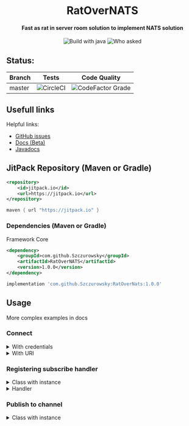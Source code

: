 <div align="center">
<h1>RatOverNATS</h1>
<h4>Fast as rat in server room solution to implement NATS solution</h4>
<img src="https://forthebadge.com/images/badges/made-with-java.svg" alt="Build with java">
<img src="https://forthebadge.com/images/badges/you-didnt-ask-for-this.svg" alt="Who asked">
</div>

## Status:

| Branch  | Tests                                                                                             | Code Quality |
|--------|---------------------------------------------------------------------------------------------------|--------------|
| master  | ![CircleCI](https://img.shields.io/circleci/build/github/Szczurowsky/RatOverNATS/master?style=for-the-badge) | ![CodeFactor Grade](https://img.shields.io/codefactor/grade/github/Szczurowsky/RatOverNATS/master?style=for-the-badge) |

## Usefull links
Helpful links:
- [GitHub issues](https://github.com/Szczurowsky/RatOverNATS/issues)
- [Docs (Beta)](https://docs.szczurowsky.pl/v/ratovernats-wiki/)
- [Javadocs](https://szczurowsky.github.io/RatOverNATS/)

## JitPack Repository (Maven or Gradle) ️
```xml
<repository>
    <id>jitpack.io</id>
    <url>https://jitpack.io</url>
</repository>
```
```groovy
maven { url "https://jitpack.io" }
```

### Dependencies (Maven or Gradle)
Framework Core
```xml
<dependency>
    <groupId>com.github.Szczurowsky</groupId>
    <artifactId>RatOverNATS</artifactId>
    <version>1.0.0</version>
</dependency>
```
```groovy
implementation 'com.github.Szczurowsky:RatOverNats:1.0.0'
```

## Usage
More complex examples in docs

### Connect

<details>
<summary>With credentials</summary>

```java
public class Example {
    
    public Example() {
        RatOverNats ratOverNats = new RatOverNatsBuilder()
                .options(
                        new Options.Builder()
                                .server("nats://localhost:4222")
                                .userInfo("login", "password")
                                .build()
                )
                .build();
    }
    
}

```

</details>

<details>
<summary>With URI</summary>

```java
public class Example {

    public Example() {
        RatOverNats ratOverNats = new RatOverNatsBuilder()
                .uri("nats://localhost:4222")
                .build();
    }
    
}

```

</details>

### Registering subscribe handler

<details>
<summary>Class with instance</summary>

```java
public class Example {

    public Example() {
        RatOverNats ratOverNats = new RatOverNatsBuilder()
                .options(
                        new Options.Builder()
                                .server("nats://localhost:4222")
                                .userInfo("login", "password")
                                .build()
                )
                .registerHandler(new TestMessageHandler())
                .build();
    }
    
}

```

</details>

<details>
<summary>Handler</summary>

```java
public class TestMessageHandler extends RatMessageHandler<String> {

    protected TestMessageHandler() {
        super(1, "test");
    }

    @Override
    protected void onReceive(String s, Message message) {
        System.out.println(s);
    }
}

```

</details>

### Publish to channel

<details>
<summary>Class with instance</summary>

```java
public class Example {

    public Example() {
        RatOverNats ratOverNats = new RatOverNatsBuilder()
                .options(
                        new Options.Builder()
                                .server("nats://localhost:4222")
                                .userInfo("login", "password")
                                .build()
                )
                .registerHandler(new TestMessageHandler())
                .build();
        ratOverNats.publish("test", new Packet<>("test").setPacketId(1));
    }
    
}

```

</details>